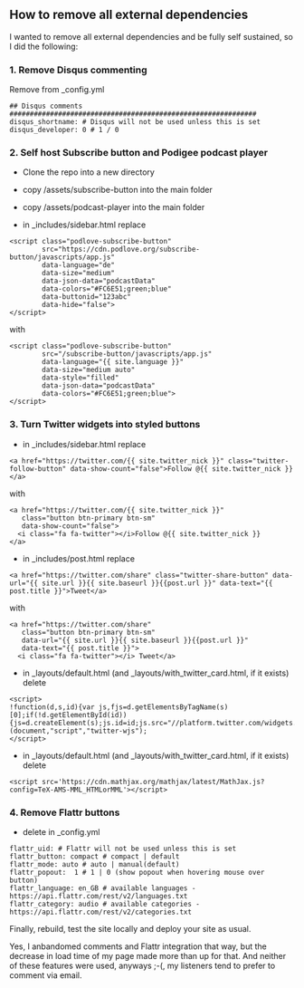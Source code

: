 ## How to remove all external dependencies

I wanted to remove all external dependencies and be fully self sustained, so I did the following:

### 1. Remove Disqus commenting

Remove from _config.yml
```
## Disqus comments #############################################################
disqus_shortname: # Disqus will not be used unless this is set
disqus_developer: 0 # 1 / 0
```

### 2. Self host Subscribe button and Podigee podcast player

* Clone the repo into a new directory

* copy /assets/subscribe-button into the main folder
* copy /assets/podcast-player into the main folder

* in _includes/sidebar.html replace
```
<script class="podlove-subscribe-button"
        src="https://cdn.podlove.org/subscribe-button/javascripts/app.js"
        data-language="de"
        data-size="medium"
        data-json-data="podcastData"
        data-colors="#FC6E51;green;blue"
        data-buttonid="123abc"
        data-hide="false">
</script>
```
with
```
<script class="podlove-subscribe-button"
        src="/subscribe-button/javascripts/app.js"
        data-language="{{ site.language }}"
        data-size="medium auto"
        data-style="filled"
        data-json-data="podcastData"
        data-colors="#FC6E51;green;blue">
</script>
```

### 3. Turn Twitter widgets into styled buttons

* in _includes/sidebar.html replace
```
<a href="https://twitter.com/{{ site.twitter_nick }}" class="twitter-follow-button" data-show-count="false">Follow @{{ site.twitter_nick }}</a>
```
with
```
<a href="https://twitter.com/{{ site.twitter_nick }}"
   class="button btn-primary btn-sm"
   data-show-count="false">
  <i class="fa fa-twitter"></i>Follow @{{ site.twitter_nick }}
</a>
```

* in _includes/post.html replace
```
<a href="https://twitter.com/share" class="twitter-share-button" data-url="{{ site.url }}{{ site.baseurl }}{{post.url }}" data-text="{{ post.title }}">Tweet</a>
```
with
```
<a href="https://twitter.com/share"
   class="button btn-primary btn-sm"
   data-url="{{ site.url }}{{ site.baseurl }}{{post.url }}"
   data-text="{{ post.title }}">
  <i class="fa fa-twitter"></i> Tweet</a>
```

* in _layouts/default.html (and _layouts/with_twitter_card.html, if it exists) delete
```
<script>
!function(d,s,id){var js,fjs=d.getElementsByTagName(s)[0];if(!d.getElementById(id)){js=d.createElement(s);js.id=id;js.src="//platform.twitter.com/widgets.js";fjs.parentNode.insertBefore(js,fjs);}}(document,"script","twitter-wjs");
</script>
```

* in _layouts/default.html (and _layouts/with_twitter_card.html, if it exists) delete
```
<script src='https://cdn.mathjax.org/mathjax/latest/MathJax.js?config=TeX-AMS-MML_HTMLorMML'></script>
```


### 4. Remove Flattr buttons

* delete in _config.yml
```
flattr_uid: # Flattr will not be used unless this is set
flattr_button: compact # compact | default
flattr_mode: auto # auto | manual(default)
flattr_popout:  1 # 1 | 0 (show popout when hovering mouse over button)
flattr_language: en_GB # available languages - https://api.flattr.com/rest/v2/languages.txt
flattr_category: audio # available categories - https://api.flattr.com/rest/v2/categories.txt
```

Finally,  rebuild, test the site locally and deploy your site as usual.

Yes, I anbandomed comments and Flattr integration that way, but the decrease in load time of my
page made more than up for that. And neither of these features were used, anyways ;-(, my listeners
tend to prefer to comment via email.